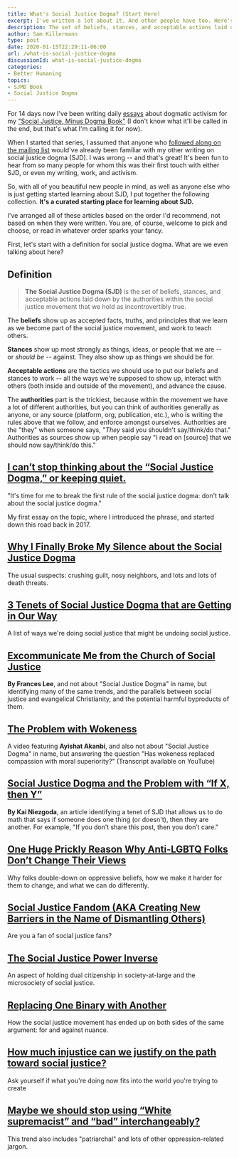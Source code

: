 ```yaml
---
title: What's Social Justice Dogma? (Start Here)
excerpt: I've written a lot about it. And other people have too. Here's a list of articles to get acquainted.
description: The set of beliefs, stances, and acceptable actions laid down by the authorities within the social justice movement that we hold as incontrovertibly true.
author: Sam Killermann
type: post
date: 2020-01-15T22:29:11-06:00
url: /what-is-social-justice-dogma
discussionId: what-is-social-justice-dogma
categories:
- Better Humaning
topics: 
- SJMD Book
- Social Justice Dogma
---
```


For 14 days now I've been writing daily [essays](/essays/) about dogmatic activism for my ["Social Justice, Minus Dogma Book"](/topics/sjmd-book) (I don't know what it'll be called in the end, but that's what I'm calling it for now).

When I started that series, I assumed that anyone who [followed along on the mailing list](https://bit.ly/sjmdbook) would've already been familiar with my other writing on social justice dogma (SJD). I was wrong -- and that's great! It's been fun to hear from so many people for whom this was their first touch with either SJD, or even my writing, work, and activism.

So, with all of you beautiful new people in mind, as well as anyone else who is just getting started learning about SJD, I put together the following collection. **It's a curated starting place for learning about SJD.**

I've arranged all of these articles based on the order I'd recommend, not based on when they were written. You are, of course, welcome to pick and choose, or read in whatever order sparks your fancy. 

First, let's start with a definition for social justice dogma. What are we even talking about here?

## Definition

> **The Social Justice Dogma (SJD)** is the set of beliefs, stances, and acceptable actions laid down by the authorities within the social justice movement that we hold as incontrovertibly true.

The **beliefs** show up as accepted facts, truths, and principles that we learn as we become part of the social justice movement, and work to teach others.

**Stances** show up most strongly as things, ideas, or people that we are -- or _should be_ -- against. They also show up as things we should be for.

**Acceptable actions** are the tactics we should use to put our beliefs and stances to work -- all the ways we're supposed to show up, interact with others (both inside and outside of the movement), and advance the cause.

The **authorities** part is the trickiest, because within the movement we have a lot of different authorities, but you can think of authorities generally as anyone, or any source (platform, org, publication, etc.), who is writing the rules above that we follow, and enforce amongst ourselves. Authorities are the "they" when someone says, "_They_ said you shouldn't say/think/do that." Authorities as sources show up when people say "I read on [source] that we should now say/think/do this."

## [I can’t stop thinking about the “Social Justice Dogma,” or keeping quiet.](https://www.itspronouncedmetrosexual.com/2017/12/introduction-social-justice-dogma/)

"It's time for me to break the first rule of the social justice dogma: don't talk about the social justice dogma."

My first essay on the topic, where I introduced the phrase, and started down this road back in 2017.

## [Why I Finally Broke My Silence about the Social Justice Dogma](https://www.itspronouncedmetrosexual.com/2017/12/why-i-finally-broke-silence-social-justice-dogma/)

The usual suspects: crushing guilt, nosy neighbors, and lots and lots of death threats.

## [3 Tenets of Social Justice Dogma that are Getting in Our Way](https://www.itspronouncedmetrosexual.com/2018/06/unhelpful-tenets-social-justice-dogma/)

A list of ways we're doing social justice that might be undoing social justice.

## [Excommunicate Me from the Church of Social Justice](https://www.autostraddle.com/kin-aesthetics-excommunicate-me-from-the-church-of-social-justice-386640/)

**By Frances Lee**, and not about "Social Justice Dogma" in name, but identifying many of the same trends, and the parallels between social justice and evangelical Christianity, and the potential harmful byproducts of them.

## [The Problem with Wokeness](https://www.youtube.com/watch?v=_-WimRb2jXs)

A video featuring **Ayishat Akanbi**, and also not about "Social Justice Dogma" in name, but answering the question "Has wokeness replaced compassion with moral superiority?" (Transcript available on YouTube)

## [Social Justice Dogma and the Problem with “If X, then Y”](https://medium.com/@kainiezgoda/social-justice-dogma-and-the-problem-with-if-x-then-y-d9607a964f09)

**By Kai Niezgoda**, an article identifying a tenet of SJD that allows us to do math that says if someone does one thing (or doesn't), then they are another. For example, "If you don’t share this post, then you don’t care."

## [One Huge Prickly Reason Why Anti-LGBTQ Folks Don’t Change Their Views](https://www.itspronouncedmetrosexual.com/2018/01/ignored-reason-people-dont-affirm-lgbtq-people-make-harder/)

Why folks double-down on oppressive beliefs, how we make it harder for them to change, and what we can do differently.

## [Social Justice Fandom (AKA Creating New Barriers in the Name of Dismantling Others)](https://www.itspronouncedmetrosexual.com/2018/04/social-justice-fandom-aka-creating-new-barriers-name-dismantling-others/)

Are you a fan of social justice fans?

## [The Social Justice Power Inverse](https://www.itspronouncedmetrosexual.com/2019/03/the-social-justice-power-inverse/)

An aspect of holding dual citizenship in society-at-large and the microsociety of social justice.

## [Replacing One Binary with Another](https://www.itspronouncedmetrosexual.com/2019/03/binary-thinking/)

How the social justice movement has ended up on both sides of the same argument: for and against nuance.

## [How much injustice can we justify on the path toward social justice?](https://www.itspronouncedmetrosexual.com/2019/05/justifying-injustice-for-social-justice/)

Ask yourself if what you're doing now fits into the world you're trying to create

## [Maybe we should stop using “White supremacist” and “bad” interchangeably?](https://www.itspronouncedmetrosexual.com/2019/07/maybe-we-should-stop-using-white-supremacist-and-bad-interchangeably/)

This trend also includes "patriarchal" and lots of other oppression-related jargon.